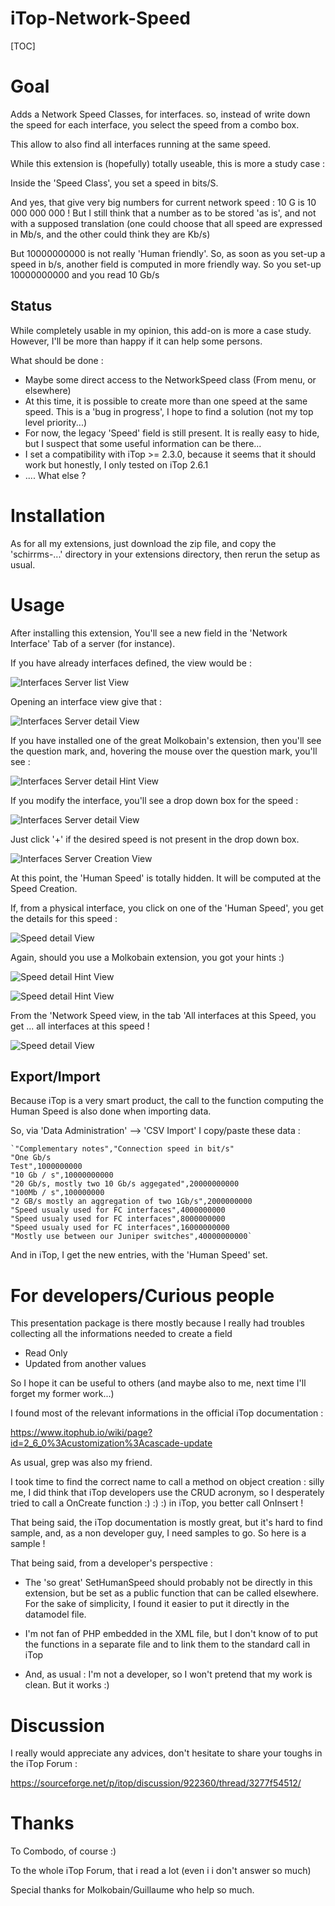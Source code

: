 

# iTop-Network-Speed

[TOC]

# Goal

Adds a Network Speed Classes, for interfaces. so, instead of write down the speed for each interface, you select the speed from a combo box.

This allow to also find all interfaces running at the same speed.

While this extension is (hopefully) totally useable, this is more a study case :

Inside the 'Speed Class', you set a speed in bits/S.

And yes, that give very big numbers for current network speed : 10 G is 10 000 000 000 ! But I still think that a number as to be stored 'as is', and not with a supposed translation (one could choose that all speed are expressed in Mb/s, and the other could think they are Kb/s)

But 10000000000 is not really 'Human friendly'. So, as soon as you set-up a speed in b/s, another field is computed in more friendly way. So you set-up 10000000000 and you read 10 Gb/s

## Status

While completely usable in my opinion, this add-on is more a case study. However, I'll be more than happy if it can help some persons.

What should be done :

* Maybe some direct access to the NetworkSpeed class (From menu, or elsewhere)
* At this time, it is possible to create more than one speed at the same speed. This is a 'bug in progress', I hope to find a solution (not my top level priority...)
* For now, the legacy 'Speed' field is still present. It is really easy to hide, but I suspect that some useful information can be there...
* I set a compatibility with iTop >= 2.3.0, because it seems that it should work but honestly, I only tested on iTop 2.6.1
* .... What else ?

# Installation

As for all my extensions, just download the zip file, and copy the 'schirrms-...' directory in your extensions directory, then rerun the setup as usual.

# Usage

After installing this extension, You'll see a new field in the 'Network Interface' Tab of a server (for instance).

If you have already interfaces defined, the view would be :

![Interfaces Server list View](images/PhysicalInterfacesList.png)

Opening an interface view give that :

![Interfaces Server detail View](images/PhysicalInterfacesDetail.png)



If you have installed one of the great Molkobain's extension, then you'll see the question mark, and, hovering the mouse over the question mark, you'll see :

![Interfaces Server detail Hint View](images/PhysicalInterfacesDetailHint.png)

If you modify the interface, you'll see a drop down box for the speed :

![Interfaces Server detail View](images/PhysicalInterfacesDetailEdit.png)

Just click '+' if the desired speed is not present in the drop down box.

![Interfaces Server Creation View](images/NewSpeedCreation.png)

At this point, the 'Human Speed' is totally hidden. It will be computed at the Speed Creation.

If, from a physical interface, you click on one of the 'Human Speed', you get the details for this speed :

![Speed detail View](images/NetworkSpeedDetail.png)

Again, should you use a Molkobain extension, you got your hints :)

![Speed detail Hint View](images/NetworkSpeedDetailHint1.png)

![Speed detail Hint View](images/NetworkSpeedDetailHint2.png)

From the 'Network Speed view, in the tab 'All interfaces at this Speed, you get ... all interfaces at this speed !





![Speed detail View](images/NetworkSpeedInterfacesList.png)

## Export/Import

Because iTop is a very smart product, the call to the function computing the Human Speed is also done when importing data.

So, via 'Data Administration' --> 'CSV Import' I copy/paste these data :

```
`"Complementary notes","Connection speed in bit/s"
"One Gb/s 
Test",1000000000
"10 Gb / s",10000000000
"20 Gb/s, mostly two 10 Gb/s aggegated",20000000000
"100Mb / s",100000000
"2 GB/s mostly an aggregation of two 1Gb/s",2000000000
"Speed usualy used for FC interfaces",4000000000
"Speed usualy used for FC interfaces",8000000000
"Speed usualy used for FC interfaces",16000000000
"Mostly use between our Juniper switches",40000000000`
```

And in iTop, I get the new entries, with the 'Human Speed' set.

# For developers/Curious people

This presentation package is there mostly because I really had troubles collecting all the informations needed to create a field

* Read Only
* Updated from another values 

So I hope it can be useful to others (and maybe also to me, next time I'll forget my former work...)

I found most of the relevant informations in the official iTop documentation :

https://www.itophub.io/wiki/page?id=2_6_0%3Acustomization%3Acascade-update

As usual, grep was also my friend.

I took time to find the correct name to call a method on object creation : silly me, I did think that iTop developers use the CRUD acronym, so I desperately tried to call a OnCreate function :) :) :) in iTop, you better call OnInsert !

That being said, the iTop documentation is mostly great, but it's hard to find sample, and, as a non developer guy, I need samples to go. So here is a sample !

That being said, from a developer's perspective :

* The 'so great' SetHumanSpeed should probably not be directly in this extension, but be set as a public function that can be called elsewhere. For the sake of simplicity, I found it easier to put it directly in the datamodel file.

* I'm not fan of PHP embedded in the XML file, but I don't know of to put the functions in a separate file and to link them to the standard call in iTop

* And, as usual : I'm not a developer, so I won't pretend that my work is clean. But it works :)

  

# Discussion

I really would appreciate any advices, don't hesitate to share your toughs in the iTop Forum :

https://sourceforge.net/p/itop/discussion/922360/thread/3277f54512/

# Thanks

To Combodo, of course :)

To the whole iTop Forum, that i read a lot (even i i don't answer so much)

Special thanks for Molkobain/Guillaume who help so much.